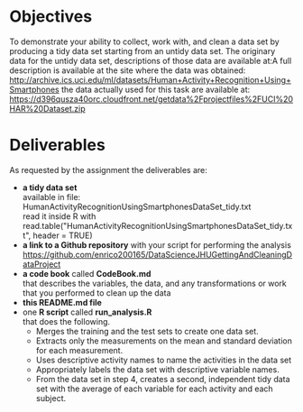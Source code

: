 # Objectives
 To demonstrate your ability to collect, work with, and clean a data set by producing a tidy data set starting from an untidy data set.
The originary data for the untidy data set, descriptions of those data are available at:A full description is available at the site where the data was obtained:
http://archive.ics.uci.edu/ml/datasets/Human+Activity+Recognition+Using+Smartphones
the data actually used for this task are available at:
https://d396qusza40orc.cloudfront.net/getdata%2Fprojectfiles%2FUCI%20HAR%20Dataset.zip

# Deliverables
As requested by the assignment the deliverables are:
* **a tidy data set**
<br />available in file: HumanActivityRecognitionUsingSmartphonesDataSet_tidy.txt
<br />read it inside R with read.table("HumanActivityRecognitionUsingSmartphonesDataSet_tidy.txt", header = TRUE)
* **a link to a Github repository** with your script for performing the analysis
<br />https://github.com/enrico200165/DataScienceJHUGettingAndCleaningDataProject
* **a code book** called **CodeBook.md**
  <br />that describes the variables, the data, and any transformations or work that you performed to clean up the data
* **this README.md file**
* one **R script** called **run_analysis.R**
<br />that does the following.
  * Merges the training and the test sets to create one data set.
  * Extracts only the measurements on the mean and standard deviation for each measurement.
  * Uses descriptive activity names to name the activities in the data set
  * Appropriately labels the data set with descriptive variable names.
  * From the data set in step 4, creates a second, independent tidy data set with the average of each variable for each activity and each subject.
 
 
 
 
 






